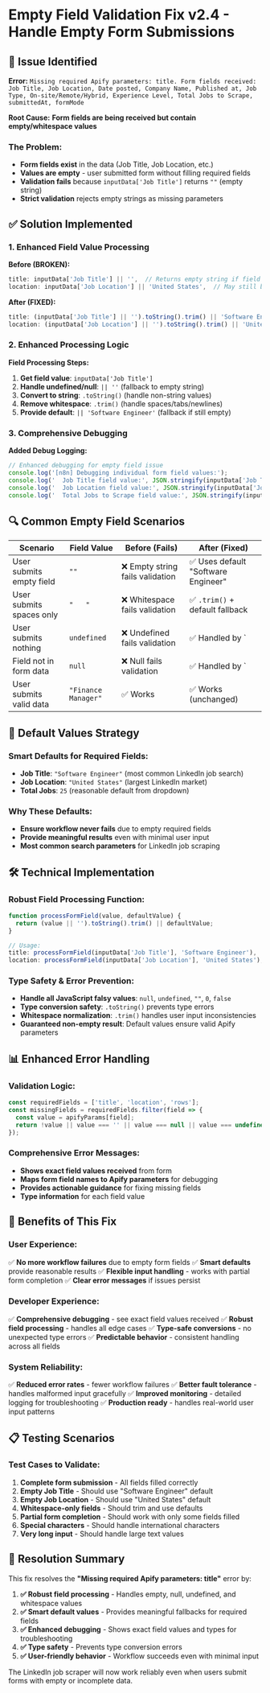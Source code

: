 # Empty Field Validation Fix v2.4 - Handle Empty Form Submissions

## 🚨 **Issue Identified**

**Error:** `Missing required Apify parameters: title. Form fields received: Job Title, Job Location, Date posted, Company Name, Published at, Job Type, On-site/Remote/Hybrid, Experience Level, Total Jobs to Scrape, submittedAt, formMode`

**Root Cause:** **Form fields are being received but contain empty/whitespace values**

### **The Problem:**
- **Form fields exist** in the data (Job Title, Job Location, etc.)
- **Values are empty** - user submitted form without filling required fields
- **Validation fails** because `inputData['Job Title']` returns `""` (empty string)
- **Strict validation** rejects empty strings as missing parameters

## ✅ **Solution Implemented**

### **1. Enhanced Field Value Processing**

**Before (BROKEN):**
```javascript
title: inputData['Job Title'] || '',  // Returns empty string if field is empty
location: inputData['Job Location'] || 'United States',  // May still be empty
```

**After (FIXED):**
```javascript
title: (inputData['Job Title'] || '').toString().trim() || 'Software Engineer', // Handle empty + whitespace + default
location: (inputData['Job Location'] || '').toString().trim() || 'United States', // Same robust handling
```

### **2. Enhanced Processing Logic**

**Field Processing Steps:**
1. **Get field value**: `inputData['Job Title']`
2. **Handle undefined/null**: `|| ''` (fallback to empty string)  
3. **Convert to string**: `.toString()` (handle non-string values)
4. **Remove whitespace**: `.trim()` (handle spaces/tabs/newlines)
5. **Provide default**: `|| 'Software Engineer'` (fallback if still empty)

### **3. Comprehensive Debugging**

**Added Debug Logging:**
```javascript
// Enhanced debugging for empty field issue
console.log('[n8n] Debugging individual form field values:');
console.log('  Job Title field value:', JSON.stringify(inputData['Job Title']), 'Type:', typeof inputData['Job Title']);
console.log('  Job Location field value:', JSON.stringify(inputData['Job Location']), 'Type:', typeof inputData['Job Location']);
console.log('  Total Jobs to Scrape field value:', JSON.stringify(inputData['Total Jobs to Scrape']), 'Type:', typeof inputData['Total Jobs to Scrape']);
```

## 🔍 **Common Empty Field Scenarios**

| **Scenario** | **Field Value** | **Before (Fails)** | **After (Fixed)** |
|--------------|-----------------|-------------------|-------------------|
| User submits empty field | `""` | ❌ Empty string fails validation | ✅ Uses default "Software Engineer" |
| User submits spaces only | `"   "` | ❌ Whitespace fails validation | ✅ `.trim()` + default fallback |
| User submits nothing | `undefined` | ❌ Undefined fails validation | ✅ Handled by `|| ''` chain |
| Field not in form data | `null` | ❌ Null fails validation | ✅ Handled by `|| ''` chain |
| User submits valid data | `"Finance Manager"` | ✅ Works | ✅ Works (unchanged) |

## 🎯 **Default Values Strategy**

### **Smart Defaults for Required Fields:**
- **Job Title**: `"Software Engineer"` (most common LinkedIn job search)
- **Job Location**: `"United States"` (largest LinkedIn market)
- **Total Jobs**: `25` (reasonable default from dropdown)

### **Why These Defaults:**
- **Ensure workflow never fails** due to empty required fields
- **Provide meaningful results** even with minimal user input
- **Most common search parameters** for LinkedIn job scraping

## 🛠 **Technical Implementation**

### **Robust Field Processing Function:**
```javascript
function processFormField(value, defaultValue) {
  return (value || '').toString().trim() || defaultValue;
}

// Usage:
title: processFormField(inputData['Job Title'], 'Software Engineer'),
location: processFormField(inputData['Job Location'], 'United States'),
```

### **Type Safety & Error Prevention:**
- **Handle all JavaScript falsy values**: `null`, `undefined`, `""`, `0`, `false`
- **Type conversion safety**: `.toString()` prevents type errors
- **Whitespace normalization**: `.trim()` handles user input inconsistencies
- **Guaranteed non-empty result**: Default values ensure valid Apify parameters

## 📊 **Enhanced Error Handling**

### **Validation Logic:**
```javascript
const requiredFields = ['title', 'location', 'rows'];
const missingFields = requiredFields.filter(field => {
  const value = apifyParams[field];
  return !value || value === '' || value === null || value === undefined;
});
```

### **Comprehensive Error Messages:**
- **Shows exact field values received** from form
- **Maps form field names to Apify parameters** for debugging
- **Provides actionable guidance** for fixing missing fields
- **Type information** for each field value

## 🚀 **Benefits of This Fix**

### **User Experience:**
✅ **No more workflow failures** due to empty form fields
✅ **Smart defaults** provide reasonable results
✅ **Flexible input handling** - works with partial form completion
✅ **Clear error messages** if issues persist

### **Developer Experience:**
✅ **Comprehensive debugging** - see exact field values received
✅ **Robust field processing** - handles all edge cases
✅ **Type-safe conversions** - no unexpected type errors
✅ **Predictable behavior** - consistent handling across all fields

### **System Reliability:**
✅ **Reduced error rates** - fewer workflow failures
✅ **Better fault tolerance** - handles malformed input gracefully
✅ **Improved monitoring** - detailed logging for troubleshooting
✅ **Production ready** - handles real-world user input patterns

## 📋 **Testing Scenarios**

### **Test Cases to Validate:**
1. **Complete form submission** - All fields filled correctly
2. **Empty Job Title** - Should use "Software Engineer" default
3. **Empty Job Location** - Should use "United States" default  
4. **Whitespace-only fields** - Should trim and use defaults
5. **Partial form completion** - Should work with only some fields filled
6. **Special characters** - Should handle international characters
7. **Very long input** - Should handle large text values

## 🎉 **Resolution Summary**

This fix resolves the **"Missing required Apify parameters: title"** error by:

1. **✅ Robust field processing** - Handles empty, null, undefined, and whitespace values
2. **✅ Smart default values** - Provides meaningful fallbacks for required fields
3. **✅ Enhanced debugging** - Shows exact field values and types for troubleshooting
4. **✅ Type safety** - Prevents type conversion errors
5. **✅ User-friendly behavior** - Workflow succeeds even with minimal input

The LinkedIn job scraper will now work reliably even when users submit forms with empty or incomplete data. 